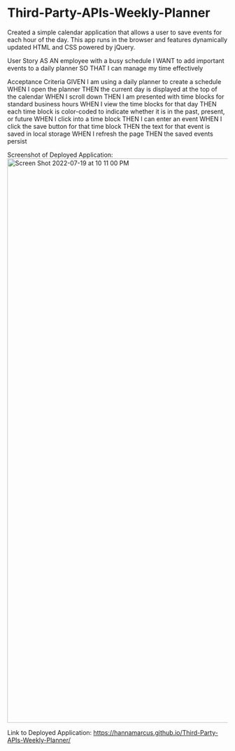 # Third-Party-APIs-Weekly-Planner

Created a simple calendar application that allows a user to save events for each hour of the day. This app runs in the browser and features dynamically updated HTML and CSS powered by jQuery.

User Story
AS AN employee with a busy schedule
I WANT to add important events to a daily planner
SO THAT I can manage my time effectively

Acceptance Criteria
GIVEN I am using a daily planner to create a schedule
WHEN I open the planner
THEN the current day is displayed at the top of the calendar
WHEN I scroll down
THEN I am presented with time blocks for standard business hours
WHEN I view the time blocks for that day
THEN each time block is color-coded to indicate whether it is in the past, present, or future
WHEN I click into a time block
THEN I can enter an event
WHEN I click the save button for that time block
THEN the text for that event is saved in local storage
WHEN I refresh the page
THEN the saved events persist

Screenshot of Deployed Application: 
<img width="1290" alt="Screen Shot 2022-07-19 at 10 11 00 PM" src="https://user-images.githubusercontent.com/106893601/179902007-3526fb4f-562d-4aa6-a9e7-0c738347d61f.png">


Link to Deployed Application: 
https://hannamarcus.github.io/Third-Party-APIs-Weekly-Planner/


